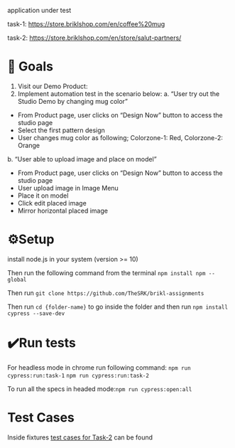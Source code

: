 application under test

task-1: https://store.briklshop.com/en/coffee%20mug

task-2: https://store.briklshop.com/en/store/salut-partners/

 # 🥅 Goals

1. Visit our Demo Product:
2. Implement automation test in the scenario below:
  a. “User try out the Studio Demo by changing mug color”
  - From Product page, user clicks on “Design Now” button to access the
studio page
  - Select the first pattern design
  - User changes mug color as following;
  Colorzone-1: Red,
  Colorzone-2: Orange

b. “User able to upload image and place on model”
  - From Product page, user clicks on “Design Now” button to access the
studio page
  - User upload image in Image Menu
  - Place it on model
  - Click edit placed image
  - Mirror horizontal placed image


 # ⚙️Setup

install node.js in your system (version >= 10)

Then run the following command from the terminal ```npm install npm --global```

Then run ```git clone https://github.com/TheSRK/brikl-assignments```

Then run ```cd {folder-name}``` to go inside the folder and then run ```npm install cypress --save-dev```


 # ✔️Run tests

For headless mode in chrome run following command: 
  ```npm run cypress:run:task-1```
  ```npm run cypress:run:task-2```
  
To run all the specs in headed mode:```npm run cypress:open:all```


# Test Cases

Inside fixtures [test cases for Task-2](https://github.com/TheSRK/modern-ui-automation-using-cypress/blob/main/cypress/fixtures/Test%20Cases%20-%20brikl%20assignment%20.xlsx) can be found 
